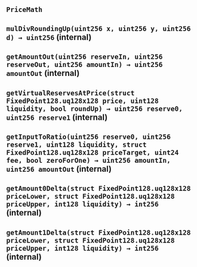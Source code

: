 ## `PriceMath`






## `mulDivRoundingUp(uint256 x, uint256 y, uint256 d) → uint256` (internal)







## `getAmountOut(uint256 reserveIn, uint256 reserveOut, uint256 amountIn) → uint256 amountOut` (internal)







## `getVirtualReservesAtPrice(struct FixedPoint128.uq128x128 price, uint128 liquidity, bool roundUp) → uint256 reserve0, uint256 reserve1` (internal)







## `getInputToRatio(uint256 reserve0, uint256 reserve1, uint128 liquidity, struct FixedPoint128.uq128x128 priceTarget, uint24 fee, bool zeroForOne) → uint256 amountIn, uint256 amountOut` (internal)







## `getAmount0Delta(struct FixedPoint128.uq128x128 priceLower, struct FixedPoint128.uq128x128 priceUpper, int128 liquidity) → int256` (internal)







## `getAmount1Delta(struct FixedPoint128.uq128x128 priceLower, struct FixedPoint128.uq128x128 priceUpper, int128 liquidity) → int256` (internal)










